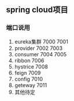 ## spring cloud项目
### 端口说用
1. eureka集群 7000 7001
2. provider 7002 7003
3. consumer 7004 7005
4. ribbon 7006
5. hystrice 7008
6. feign 7009
7. config 7010
8. geteway 7011
9. 其他待定